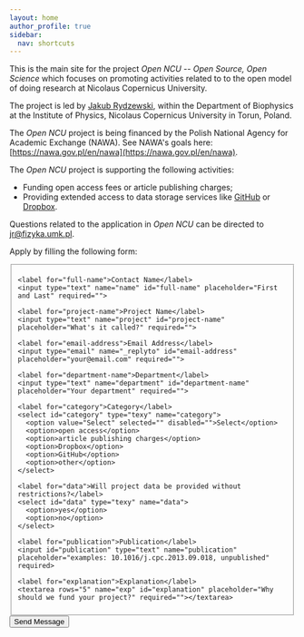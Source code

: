 ```yaml
---
layout: home
author_profile: true
sidebar:
  nav: shortcuts
---
```

This is the main site for the project *Open NCU -- Open Source, Open Science*
which focuses on promoting activities related to to the open model of doing 
research at Nicolaus Copernicus University.

The project is led by [Jakub Rydzewski](https://jakryd.github.io), within the Department of Biophysics 
at the Institute of Physics, Nicolaus Copernicus University in Torun, Poland.

The *Open NCU* project is being financed by the Polish National Agency for
Academic Exchange (NAWA). See NAWA's goals here: 
[https://nawa.gov.pl/en/nawa](https://nawa.gov.pl/en/nawa).

The *Open NCU* project is supporting the following activities:
* Funding open access fees or article publishing charges;
* Providing extended access to data storage services like 
  [GitHub](https://github.com) or [Dropbox](https://dropbox.com).

Questions related to the application in *Open NCU* can be directed to 
<jr@fizyka.umk.pl>. 

Apply by filling the following form:
<form id="fs-frm" name="open-ncu-form" accept-charset="utf-8" action="https://formspree.io/xyygvnbv" method="post">
  <fieldset id="fs-frm-inputs">

    <label for="full-name">Contact Name</label>
    <input type="text" name="name" id="full-name" placeholder="First and Last" required="">

    <label for="project-name">Project Name</label>
    <input type="text" name="project" id="project-name" placeholder="What's it called?" required="">

    <label for="email-address">Email Address</label>
    <input type="email" name="_replyto" id="email-address" placeholder="your@email.com" required="">

    <label for="department-name">Department</label>
    <input type="text" name="department" id="department-name" placeholder="Your department" required="">

    <label for="category">Category</label>
    <select id="category" type="texy" name="category">
      <option value="Select" selected="" disabled="">Select</option>
      <option>open access</option>
      <option>article publishing charges</option>
      <option>Dropbox</option>
      <option>GitHub</option>
      <option>other</option>
    </select> 

    <label for="data">Will project data be provided without restrictions?</label>
    <select id="data" type="texy" name="data">
      <option>yes</option>
      <option>no</option>
    </select>
    
    <label for="publication">Publication</label>
    <input id="publication" type="text" name="publication" placeholder="examples: 10.1016/j.cpc.2013.09.018, unpublished" required>

    <label for="explanation">Explanation</label>
    <textarea rows="5" name="exp" id="explanation" placeholder="Why should we fund your project?" required=""></textarea>

  <input type="hidden" name="_subject" id="email-subject" value="Open-NCU Form Submission">

  </fieldset>

  <input type="submit" value="Send Message">
</form>
